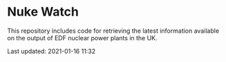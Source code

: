 # Nuke Watch

This repository includes code for retrieving the latest information available on the output of EDF nuclear power plants in the UK.

Last updated: 2021-01-16 11:32